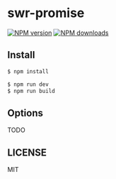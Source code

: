 # swr-promise

[![NPM version](https://img.shields.io/npm/v/swr-promise.svg?style=flat)](https://npmjs.com/package/swr-promise)
[![NPM downloads](http://img.shields.io/npm/dm/swr-promise.svg?style=flat)](https://npmjs.com/package/swr-promise)

## Install

```bash
$ npm install
```

```bash
$ npm run dev
$ npm run build
```

## Options

TODO

## LICENSE

MIT
